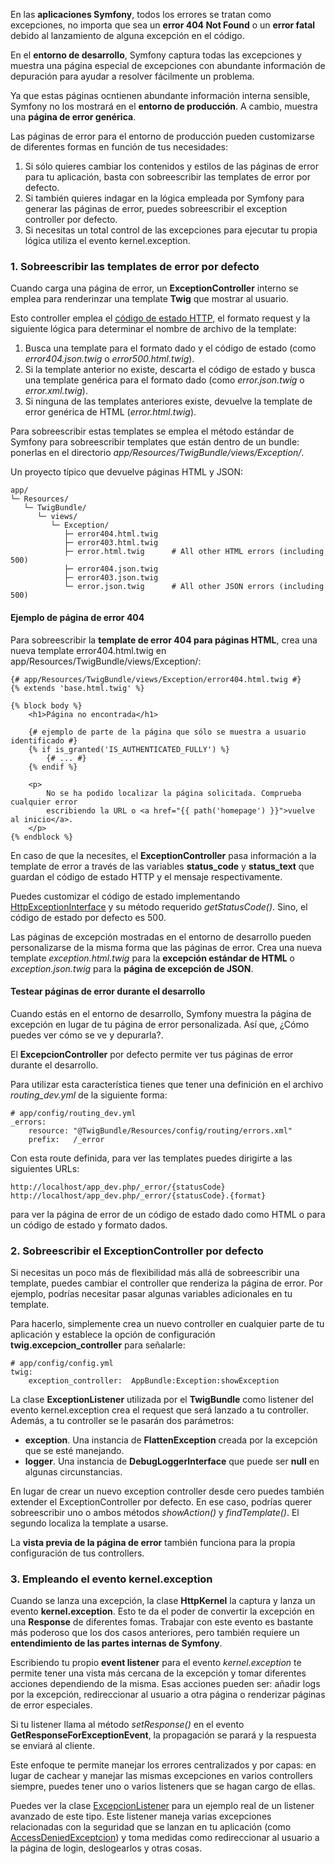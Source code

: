 En las **aplicaciones Symfony**, todos los errores se tratan como excepciones, no importa que sea un **error 404 Not Found** o un **error fatal** debido al lanzamiento de alguna excepción en el código.

En el **entorno de desarrollo**, Symfony captura todas las excepciones y muestra una página especial de excepciones con abundante información de depuración para ayudar a resolver fácilmente un problema. 

Ya que estas páginas ocntienen abundante información interna sensible, Symfony no los mostrará en el **entorno de producción**. A cambio, muestra una **página de error genérica**.

Las páginas de error para el entorno de producción pueden customizarse de diferentes formas en función de tus necesidades:

1.  Si sólo quieres cambiar los contenidos y estilos de las páginas de error para tu aplicación, basta con sobreescribir las templates de error por defecto.
2.  Si también quieres indagar en la lógica empleada por Symfony para generar las páginas de error, puedes sobreescribir el exception controller por defecto.
3.  Si necesitas un total control de las excepciones para ejecutar tu propia lógica utiliza el evento kernel.exception.

### 1\. Sobreescribir las templates de error por defecto

Cuando carga una página de error, un **ExceptionController** interno se emplea para renderinzar una template **Twig** que mostrar al usuario.

Esto controller emplea el [código de estado HTTP](http://diego.com.es/codigos-de-estado-http), el formato request y la siguiente lógica para determinar el nombre de archivo de la template:

1.  Busca una template para el formato dado y el código de estado (como _error404.json.twig_ o _error500.html.twig_).
2.  Si la template anterior no existe, descarta el código de estado y busca una template genérica para el formato dado (como _error.json.twig_ o _error.xml.twig_).
3.  Si ninguna de las templates anteriores existe, devuelve la template de error genérica de HTML (_error.html.twig_).

Para sobreescribir estas templates se emplea el método estándar de Symfony para sobreescribir templates que están dentro de un bundle: ponerlas en el directorio _app/Resources/TwigBundle/views/Exception/_.

Un proyecto típico que devuelve páginas HTML y JSON:
```
app/
└─ Resources/
   └─ TwigBundle/
      └─ views/
         └─ Exception/
            ├─ error404.html.twig
            ├─ error403.html.twig
            ├─ error.html.twig      # All other HTML errors (including 500)
            ├─ error404.json.twig
            ├─ error403.json.twig
            └─ error.json.twig      # All other JSON errors (including 500)

```

#### Ejemplo de página de error 404

Para sobreescribir la **template de error 404 para páginas HTML**, crea una nueva template error404.html.twig en app/Resources/TwigBundle/views/Exception/:

```
{# app/Resources/TwigBundle/views/Exception/error404.html.twig #}
{% extends 'base.html.twig' %}

{% block body %}
    <h1>Página no encontrada</h1>

    {# ejemplo de parte de la página que sólo se muestra a usuario identificado #}
    {% if is_granted('IS_AUTHENTICATED_FULLY') %}
        {# ... #}
    {% endif %}

    <p>
        No se ha podido localizar la página solicitada. Comprueba cualquier error
        escribiendo la URL o <a href="{{ path('homepage') }}">vuelve al inicio</a>.
    </p>
{% endblock %}
```

En caso de que la necesites, el **ExceptionController** pasa información a la template de error a través de las variables **status_code** y **status_text** que guardan el código de estado HTTP y el mensaje respectivamente.

Puedes customizar el código de estado implementando [HttpExceptionInterface](http://api.symfony.com/3.0/Symfony/Component/HttpKernel/Exception/HttpExceptionInterface.html) y su método requerido _getStatusCode()_. Sino, el código de estado por defecto es 500.

Las páginas de excepción mostradas en el entorno de desarrollo pueden personalizarse de la misma forma que las páginas de error. Crea una nueva template _exception.html.twig_ para la **excepción estándar de HTML** o _exception.json.twig_ para la **página de excepción de JSON**.

#### Testear páginas de error durante el desarrollo

Cuando estás en el entorno de desarrollo, Symfony muestra la página de excepción en lugar de tu página de error personalizada. Así que, ¿Cómo puedes ver cómo se ve y depurarla?.

El **ExcepcionController** por defecto permite ver tus páginas de error durante el desarrollo.

Para utilizar esta característica tienes que tener una definición en el archivo _routing_dev.yml_ de la siguiente forma:

```
# app/config/routing_dev.yml
_errors:
    resource: "@TwigBundle/Resources/config/routing/errors.xml"
    prefix:   /_error
```

Con esta route definida, para ver las templates puedes dirigirte a las siguientes URLs:
```
http://localhost/app_dev.php/_error/{statusCode}
http://localhost/app_dev.php/_error/{statusCode}.{format}
```

para ver la página de error de un código de estado dado como HTML o para un código de estado y formato dados.

### 2\. Sobreescribir el ExceptionController por defecto

Si necesitas un poco más de flexibilidad más allá de sobreescribir una template, puedes cambiar el controller que renderiza la página de error. Por ejemplo, podrías necesitar pasar algunas variables adicionales en tu template.

Para hacerlo, simplemente crea un nuevo controller en cualquier parte de tu aplicación y establece la opción de configuración **twig.excepcion_controller** para señalarle:

```
# app/config/config.yml
twig:
    exception_controller:  AppBundle:Exception:showException
```

La clase **ExceptionListener** utilizada por el **TwigBundle** como listener del evento kernel.exception crea el request que será lanzado a tu controller. Además, a tu controller se le pasarán dos parámetros:

*   **exception**. Una instancia de **FlattenException** creada por la excepción que se esté manejando.
*   **logger**. Una instancia de **DebugLoggerInterface** que puede ser **null** en algunas circunstancias.

En lugar de crear un nuevo exception controller desde cero puedes también extender el ExceptionController por defecto. En ese caso, podrías querer sobreescribir uno o ambos métodos _showAction()_ y _findTemplate()_. El segundo localiza la template a usarse.

La **vista previa de la página de error** también funciona para la propia configuración de tus controllers.

### 3\. Empleando el evento kernel.exception

Cuando se lanza una excepción, la clase **HttpKernel** la captura y lanza un evento **kernel.exception**. Esto te da el poder de convertir la excepción en una **Response** de diferentes fomas. Trabajar con este evento es bastante más poderoso que los dos casos anteriores, pero también requiere un **entendimiento de las partes internas de Symfony**.

Escribiendo tu propio **event listener** para el evento _kernel.exception_ te permite tener una vista más cercana de la excepción y tomar diferentes acciones dependiendo de la misma. Esas acciones pueden ser: añadir logs por la excepción, redireccionar al usuario a otra página o renderizar páginas de error especiales.

Si tu listener llama al método _setResponse()_ en el evento **GetResponseForExceptionEvent**, la propagación se parará y la respuesta se enviará al cliente.

Este enfoque te permite manejar los errores centralizados y por capas: en lugar de cachear y manejar las mismas excepciones en varios controllers siempre, puedes tener uno o varios listeners que se hagan cargo de ellas.

Puedes ver la clase [ExcepcionListener](http://api.symfony.com/3.0/Symfony/Component/Security/Http/Firewall/ExceptionListener.html) para un ejemplo real de un listener avanzado de este tipo. Este listener maneja varias excepciones relacionadas con la seguridad que se lanzan en tu aplicación (como [AccessDeniedExceptcion](http://api.symfony.com/3.0/Symfony/Component/Security/Core/Exception/AccessDeniedException.html)) y toma medidas como redireccionar al usuario a la página de login, deslogearlos y otras cosas.